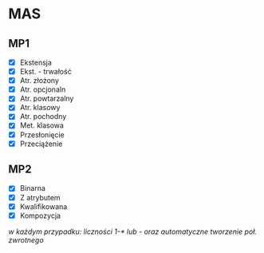 # MAS

## MP1
  - [x] Ekstensja
  - [x] Ekst. - trwałość
  - [x] Atr. złożony
  - [x] Atr. opcjonaln
  - [x] Atr. powtarzalny
  - [x] Atr. klasowy
  - [x] Atr. pochodny
  - [x] Met. klasowa
  - [x] Przesłonięcie
  - [x] Przeciążenie

  ## MP2
 - [x] Binarna
 - [x] Z atrybutem
 - [x] Kwalifikowana
 - [x] Kompozycja

_w każdym przypadku: liczności 1-* lub *-* oraz automatyczne tworzenie poł. zwrotnego_
